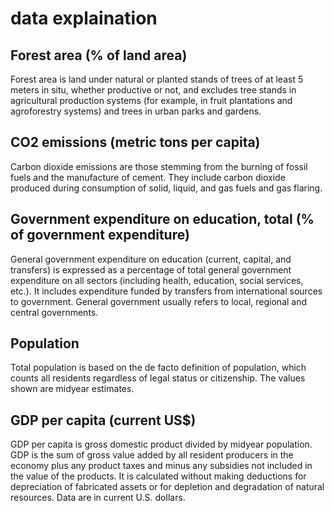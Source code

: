 # data explaination

## Forest area (% of land area)
Forest area is land under natural or planted stands of trees of at least 5 meters in situ, whether productive or not, and excludes tree stands in agricultural production systems (for example, in fruit plantations and agroforestry systems) and trees in urban parks and gardens.

## CO2 emissions (metric tons per capita)
Carbon dioxide emissions are those stemming from the burning of fossil fuels and the manufacture of cement. They include carbon dioxide produced during consumption of solid, liquid, and gas fuels and gas flaring.

##  Government expenditure on education, total (% of government expenditure) 
General government expenditure on education (current, capital, and transfers) is expressed as a percentage of total general government expenditure on all sectors (including health, education, social services, etc.). It includes expenditure funded by transfers from international sources to government. General government usually refers to local, regional and central governments.

## Population
Total population is based on the de facto definition of population, which counts all residents regardless of legal status or citizenship. The values shown are midyear estimates.

## GDP per capita (current US$) 
GDP per capita is gross domestic product divided by midyear population. GDP is the sum of gross value added by all resident producers in the economy plus any product taxes and minus any subsidies not included in the value of the products. It is calculated without making deductions for depreciation of fabricated assets or for depletion and degradation of natural resources. Data are in current U.S. dollars.
